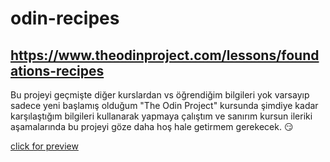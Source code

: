 # odin-recipes
## https://www.theodinproject.com/lessons/foundations-recipes

Bu projeyi geçmişte diğer kurslardan vs öğrendiğim bilgileri yok varsayıp sadece yeni başlamış olduğum "The Odin Project" kursunda şimdiye kadar karşılaştığım bilgileri kullanarak yapmaya çalıştım ve sanırım kursun ileriki aşamalarında bu projeyi göze daha hoş hale getirmem gerekecek. :smirk:

[click for preview](https://htmlpreview.github.io/?https://github.com/selimbiber/odin-recipes/blob/main/index.html)
